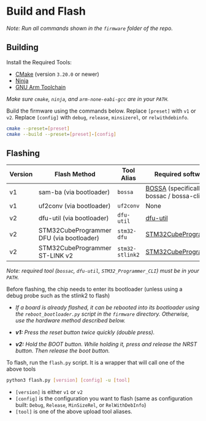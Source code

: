 # Build and Flash

*Note: Run all commands shown in the `firmware` folder of the repo.*

## Building

Install the Required Tools:

- [CMake](https://cmake.org/) (version `3.20.0` or newer)
- [Ninja](https://ninja-build.org/)
- [GNU Arm Toolchain](https://developer.arm.com/downloads/-/arm-gnu-toolchain-downloads)

*Make sure `cmake`, `ninja`, and `arm-none-eabi-gcc` are in your `PATH`.*

Build the firmware using the commands below. Replace `[preset]` with `v1` or `v2`. Replace `[config]` with `debug`, `release`, `minsizerel`, or `relwithdebinfo`.

```sh
cmake --preset=[preset]
cmake --build --preset=[preset]-[config]
```




## Flashing

| Version    | Flash Method                             | Tool Alias      | Required software                         |
| ---------- | ---------------------------------------- | --------------- | ----------------------------------------- |
| v1         | sam-ba (via bootloader)                  | `bossa`         | [BOSSA](http://www.shumatech.com/web/products/bossa) (specifically bossac / bossa-cli) |
| v1         | uf2conv (via bootloader)                 | `uf2conv`       | None |
| v2         | dfu-util (via bootloader)                | `dfu-util`      | [dfu-util](https://dfu-util.sourceforge.net/) |
| v2         | STM32CubeProgrammer DFU (via bootloader) | `stm32-dfu`     | [STM32CubeProgrammer](https://www.st.com/en/development-tools/stm32cubeprog.html) |
| v2         | STM32CubeProgrammer ST-LINK v2           | `stm32-stlink2` |[STM32CubeProgrammer](https://www.st.com/en/development-tools/stm32cubeprog.html) |

*Note: required tool (`bossac`, `dfu-util`, `STM32_Programmer_CLI`) must be in your `PATH`.*

Before flashing, the chip needs to enter its bootloader (unless using a debug probe such as the stlink2 to flash)

- *If a board is already flashed, it can be rebooted into its bootloader using the `reboot_bootloader.py` script in the `firmware` directory. Otherwise, use the hardware method described below.*

- ***v1:** Press the reset button twice quickly (double press).*

- ***v2:** Hold the BOOT button. While holding it, press and release the NRST button. Then release the boot button.*


To flash, run the `flash.py` script. It is a wrapper that will call one of the above tools

```sh
python3 flash.py [version] [config] -u [tool]
```

- `[version]` is either `v1` or `v2`
- `[config]` is the configuration you want to flash (same as configuration built: `Debug`, `Release`, `MinSizeRel`, or `RelWithDebInfo`)
- `[tool]` is one of the above upload tool aliases.
